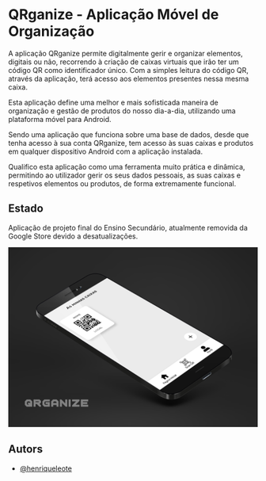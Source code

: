 # QRganize - Aplicação Móvel de Organização

A aplicação QRganize permite digitalmente gerir e organizar elementos, digitais ou não, recorrendo à criação de caixas virtuais que irão ter um código QR como identificador único. Com a simples leitura do código QR, através da aplicação, terá acesso aos elementos presentes nessa mesma caixa.

Esta aplicação define uma melhor e mais sofisticada maneira de organização e gestão de produtos do nosso dia-a-dia, utilizando uma plataforma móvel para Android.

Sendo uma aplicação que funciona sobre uma base de dados, desde que tenha acesso à sua conta QRganize, tem acesso às suas caixas e produtos em qualquer dispositivo Android com a aplicação instalada.

Qualifico esta aplicação como uma ferramenta muito prática e dinâmica, permitindo ao utilizador gerir os seus dados pessoais, as suas caixas e respetivos elementos ou produtos, de forma extremamente funcional.


## Estado
Aplicação de projeto final do Ensino Secundário, atualmente removida da Google Store devido a desatualizações.

![Screenshot](https://github.com/henriqueleote/qrganize/blob/main/Apresenta%C3%A7%C3%A3o/Mockups/Mockup3.png)


## Autors

- [@henriqueleote](https://www.github.com/henriqueleote)
